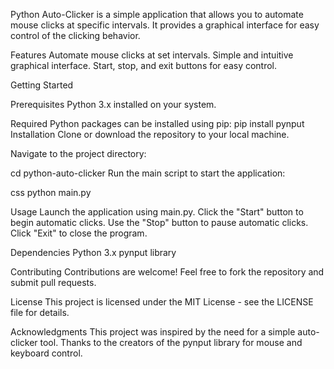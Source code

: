 Python Auto-Clicker is a simple application that allows you to automate mouse clicks at specific intervals. It provides a graphical interface for easy control of the clicking behavior.

Features
Automate mouse clicks at set intervals.
Simple and intuitive graphical interface.
Start, stop, and exit buttons for easy control.

Getting Started

Prerequisites
Python 3.x installed on your system.


Required Python packages can be installed using pip:
pip install pynput
Installation
Clone or download the repository to your local machine.

Navigate to the project directory:

cd python-auto-clicker
Run the main script to start the application:

css
python main.py


Usage
Launch the application using main.py.
Click the "Start" button to begin automatic clicks.
Use the "Stop" button to pause automatic clicks.
Click "Exit" to close the program.


Dependencies
Python 3.x
pynput library


Contributing
Contributions are welcome! Feel free to fork the repository and submit pull requests.

License
This project is licensed under the MIT License - see the LICENSE file for details.

Acknowledgments
This project was inspired by the need for a simple auto-clicker tool.
Thanks to the creators of the pynput library for mouse and keyboard control.
